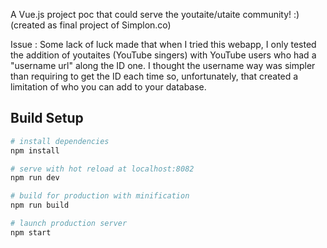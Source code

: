 A Vue.js project poc that could serve the youtaite/utaite community! :) (created as final project of Simplon.co)

Issue : Some lack of luck made that when I tried this webapp, I only tested the addition of youtaites (YouTube singers) with YouTube users who had a "username url" along the ID one. I thought the username way was simpler than requiring to get the ID each time so, unfortunately, that created a limitation of who you can add to your database.

## Build Setup

``` bash
# install dependencies
npm install

# serve with hot reload at localhost:8082
npm run dev

# build for production with minification
npm run build

# launch production server
npm start
```
